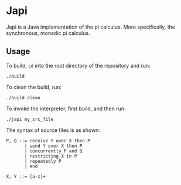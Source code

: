 # Japi

Japi is a Java implementation of the pi calculus. More specifically, the
synchronous, monadic pi calculus.

## Usage

To build, `cd` into the root directory of the repository and run:

    ./build

To clean the build, run:

    ./build clean

To invoke the interpreter, first build, and then run:

    ./japi my_src_file

The syntax of source files is as shown:

    P, Q ::= receive Y over X then P
           | send Y over X then P
           | concurrently P and Q
           | restricting X in P
           | repeatedly P
           | end

    X, Y ::= [a-z]+
